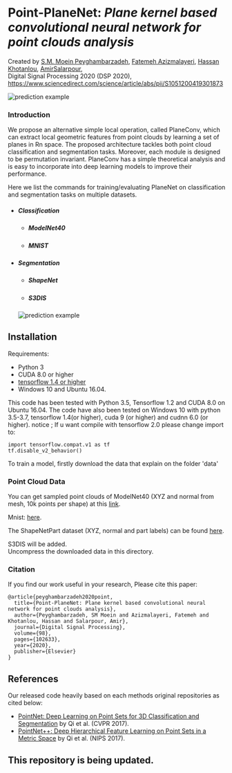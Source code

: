 # Point-PlaneNet: *Plane kernel based convolutional neural network for point clouds analysis*
Created by <a href="https://www.researchgate.net/profile/Moein_Peyghambarzadeh" target="_blank">S.M. Moein Peyghambarzadeh</a>, 
<a href="https://www.researchgate.net/profile/Fatemeh_Azizmalayeri" target="_blank">Fatemeh Azizmalayeri</a>, 
<a href="http://basu.ac.ir/en/~khotanlou" target="_blank">Hassan Khotanlou</a>,
<a href="http://www.salarpour.com" target="_blank"> AmirSalarpour</a>,</br>
Digital Signal Processing 2020 (DSP 2020), https://www.sciencedirect.com/science/article/abs/pii/S1051200419301873

![prediction example](https://raw.githubusercontent.com/moeinp70/Point-Planenet/master/fig1.png)

### Introduction
We propose an alternative simple local operation, called
PlaneConv, which can extract local geometric features from point clouds by
learning a set of planes in Rn space. The proposed architecture tackles both
point cloud classification and segmentation tasks. Moreover, each module is
designed to be permutation invariant. PlaneConv has a simple theoretical analysis and is easy to incorporate into deep learning models to improve their performance.

Here we list the commands for training/evaluating PlaneNet on classification and segmentation tasks on multiple datasets.

* ##### Classification
  * ##### ModelNet40
  * ##### MNIST
  
* ##### Segmentation
  * ##### ShapeNet
  * ##### S3DIS
  ![prediction example](https://raw.githubusercontent.com/moeinp70/Point-Planenet/master/res.png)

## Installation
Requirements:
- Python 3
- CUDA 8.0 or higher
- [tensorflow 1.4 or higher](https://www.tensorflow.org/get_started/os_setup)
- Windows 10 and Ubuntu 16.04.

This code has been tested with Python 3.5, Tensorflow 1.2 and CUDA 8.0 on Ubuntu 16.04. The code have also been tested on Windows 10 with python 3.5-3.7, tensorflow 1.4(or higher), cuda 9 (or higher)  and cudnn 6.0 (or higher).
 notice ; If u want compile with tensorflow 2.0 please change import to:
```
import tensorflow.compat.v1 as tf
tf.disable_v2_behavior()
```   
To train a model, firstly download the data that explain on the folder 'data'
### Point Cloud Data
You can get sampled point clouds of ModelNet40 (XYZ and normal from mesh, 10k points per shape) at this <a href="https://shapenet.cs.stanford.edu/media/modelnet40_normal_resampled.zip">link</a>.</br>

Mnist: <a href="https://drive.google.com/file/d/1pcAJa9TereursFkXfXLXiXkfawUv8Uid/view?usp=sharing">here</a>.</br>

The ShapeNetPart dataset (XYZ, normal and part labels) can be found <a href="https://shapenet.cs.stanford.edu/media/shapenetcore_partanno_segmentation_benchmark_v0_normal.zip">here</a>.</br>

S3DIS will be added.</br>
Uncompress the downloaded data in this directory.

### Citation
If you find our work useful in your research, Please cite this paper:

    @article{peyghambarzadeh2020point,
      title={Point-PlaneNet: Plane kernel based convolutional neural network for point clouds analysis},
      author={Peyghambarzadeh, SM Moein and Azizmalayeri, Fatemeh and Khotanlou, Hassan and Salarpour, Amir},
      journal={Digital Signal Processing},
      volume={98},
      pages={102633},
      year={2020},
      publisher={Elsevier}
    }

## References
Our released code heavily based on each methods original repositories as cited below:
* <a href="https://github.com/charlesq34/pointnet" target="_blank">PointNet: Deep Learning on Point Sets for 3D Classification and Segmentation</a> by Qi et al. (CVPR 2017).
* <a href="https://github.com/charlesq34/pointnet2" target="_black">PointNet++: Deep Hierarchical Feature Learning on Point Sets in a Metric Space</a> by Qi et al. (NIPS 2017).

## This repository is being updated.
